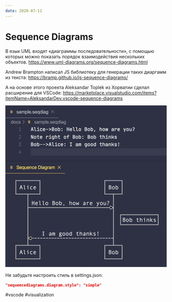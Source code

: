```yaml
---
date: 2020-07-11
---
```


# Sequence Diagrams

В язык UML входят «диаграммы последовательности», с помощью которых можно показать порядок взаимодействия нескольких объектов.
https://www.uml-diagrams.org/sequence-diagrams.html

Andrew Brampton написал JS библиотеку для генерации таких диаргамм из текста: https://bramp.github.io/js-sequence-diagrams/

А на основе этого проекта Aleksandar Toplek из Хорватии сделал расширение для VSCode:
https://marketplace.visualstudio.com/items?itemName=AleksandarDev.vscode-sequence-diagrams

![VSCode sequence diagrams](seqdiag.png "VSCode sequence diagrams")

Не забудьте настроить стиль в settings.json:
```json
"sequencediagrams.diagram.style": "simple"
```

#vscode #visualization

